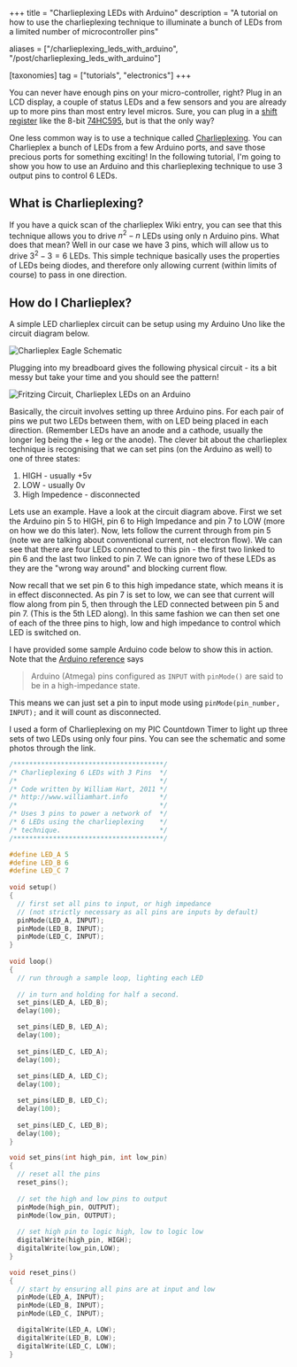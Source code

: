 +++
title = "Charlieplexing LEDs with Arduino"
description = "A tutorial on how to use the charlieplexing technique to illuminate a bunch of LEDs from a limited number of microcontroller pins"

aliases = ["/charlieplexing_leds_with_arduino", "/post/charlieplexing_leds_with_arduino"]

[taxonomies]
tag = ["tutorials", "electronics"]
+++

You can never have enough pins on your micro-controller, right? Plug in an LCD
display, a couple of status LEDs and a few sensors and you are already up to
more pins than most entry level micros. Sure, you can plug in a [shift
register](http://en.wikipedia.org/wiki/Shift_register) like the 8-bit
[74HC595](http://www.ti.com/lit/ds/symlink/sn74hc595.pdf), but is that the only
way?

One less common way is to use a technique called
[Charlieplexing](http://en.wikipedia.org/wiki/Charlieplex). You can Charlieplex
a bunch of LEDs from a few Arduino ports, and save those precious ports for
something exciting! In the following tutorial, I'm going to show you how to use
an Arduino and this charlieplexing technique to use 3 output pins to control 6
LEDs.

## What is Charlieplexing?

If you have a quick scan of the charlieplex Wiki entry, you can see that this
technique allows you to drive $n^2 - n$ LEDs using only n Arduino pins. What
does that mean? Well in our case we have 3 pins, which will allow us to drive
$3^2 - 3 = 6$ LEDs. This simple technique basically uses the properties of LEDs
being diodes, and therefore only allowing current (within limits of course) to
pass in one direction.

## How do I Charlieplex?

A simple LED charlieplex circuit can be setup using my Arduino Uno like the
circuit diagram below.

![Charlieplex Eagle Schematic](/images/charlieplex_schematic.png)

Plugging into my breadboard gives the following physical circuit - its a bit
messy but take your time and you should see the pattern!

![Fritzing Circuit, Charlieplex LEDs on an Arduino](/images/charlieplex_breadboard.png)

Basically, the circuit involves setting up three Arduino pins. For each pair of
pins we put two LEDs between them, with on LED being placed in each direction.
(Remember LEDs have an anode and a cathode, usually the longer leg being the +
leg or the anode). The clever bit about the charlieplex technique is recognising
that we can set pins (on the Arduino as well) to one of three states:

1. HIGH - usually +5v
2. LOW - usually 0v
3. High Impedence - disconnected

Lets use an example. Have a look at the circuit diagram above. First we set the
Arduino pin 5 to HIGH, pin 6 to High Impedance and pin 7 to LOW (more on how we
do this later). Now, lets follow the current through from pin 5 (note we are
talking about conventional current, not electron flow). We can see that there
are four LEDs connected to this pin - the first two linked to pin 6 and the last
two linked to pin 7. We can ignore two of these LEDs as they are the "wrong way
around" and blocking current flow.

Now recall that we set pin 6 to this high impedance state, which means it is in
effect disconnected. As pin 7 is set to low, we can see that current will flow
along from pin 5, then through the LED connected between pin 5 and pin 7. (This
is the 5th LED along). In this same fashion we can then set one of each of the
three pins to high, low and high impedance to control which LED is switched on.

I have provided some sample Arduino code below to show this in action. Note that
the [Arduino reference](http://www.arduino.cc/en/Reference/Constants) says

> Arduino (Atmega) pins configured as `INPUT` with `pinMode()` are said to be in
> a high-impedance state.

This means we can just set a pin to input mode using `pinMode(pin_number,
INPUT);` and it will count as disconnected.

I used a form of Charlieplexing on my PIC Countdown Timer to light up three sets
of two LEDs using only four pins. You can see the schematic and some photos
through the link.

```c
/**************************************/
/* Charlieplexing 6 LEDs with 3 Pins  */
/*                                    */
/* Code written by William Hart, 2011 */
/* http://www.williamhart.info        */
/*                                    */
/* Uses 3 pins to power a network of  */
/* 6 LEDs using the charlieplexing    */
/* technique.                         */ 
/**************************************/

#define LED_A 5
#define LED_B 6
#define LED_C 7
 
void setup()
{
  // first set all pins to input, or high impedance
  // (not strictly necessary as all pins are inputs by default)
  pinMode(LED_A, INPUT);
  pinMode(LED_B, INPUT);
  pinMode(LED_C, INPUT);
}
 
void loop()
{
  // run through a sample loop, lighting each LED
 
  // in turn and holding for half a second.
  set_pins(LED_A, LED_B);
  delay(100);

  set_pins(LED_B, LED_A);
  delay(100);
 
  set_pins(LED_C, LED_A); 
  delay(100);
 
  set_pins(LED_A, LED_C);
  delay(100);

  set_pins(LED_B, LED_C);
  delay(100);
 
  set_pins(LED_C, LED_B);
  delay(100); 
}

void set_pins(int high_pin, int low_pin)
{
  // reset all the pins
  reset_pins();
 
  // set the high and low pins to output
  pinMode(high_pin, OUTPUT);
  pinMode(low_pin, OUTPUT);
 
  // set high pin to logic high, low to logic low
  digitalWrite(high_pin, HIGH);
  digitalWrite(low_pin,LOW);
}

void reset_pins()
{
  // start by ensuring all pins are at input and low
  pinMode(LED_A, INPUT); 
  pinMode(LED_B, INPUT);
  pinMode(LED_C, INPUT);

  digitalWrite(LED_A, LOW);
  digitalWrite(LED_B, LOW);
  digitalWrite(LED_C, LOW);
}
```
